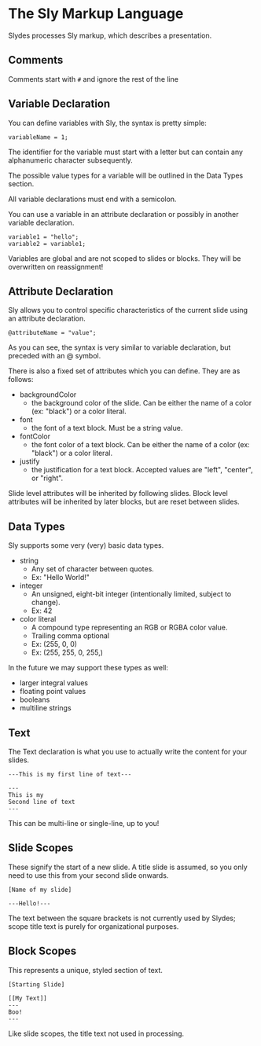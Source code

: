 # The Sly Markup Language

Slydes processes Sly markup, which describes a presentation.

## Comments

Comments start with `#` and ignore the rest of the line

## Variable Declaration

You can define variables with Sly, the syntax is pretty simple:

```
variableName = 1;
```

The identifier for the variable must start with a letter but can contain any alphanumeric character subsequently.

The possible value types for a variable will be outlined in the Data Types section.

All variable declarations must end with a semicolon.

You can use a variable in an attribute declaration or possibly in another variable declaration.

```
variable1 = "hello";
variable2 = variable1;
```

Variables are global and are not scoped to slides or blocks. They will be overwritten on reassignment!

## Attribute Declaration

Sly allows you to control specific characteristics of the current slide using an attribute declaration.

```
@attributeName = "value";
```

As you can see, the syntax is very similar to variable declaration, but preceded with an @ symbol.

There is also a fixed set of attributes which you can define. They are as follows:

- backgroundColor
    - the background color of the slide. Can be either the name of a color (ex: "black") or a color literal.
- font
    - the font of a text block. Must be a string value.
- fontColor
    - the font color of a text block. Can be either the name of a color (ex: "black") or a color literal.
- justify
    - the justification for a text block. Accepted values are "left", "center", or "right".
    
Slide level attributes will be inherited by following slides. Block level attributes will be inherited by later blocks, but are reset between slides.

## Data Types

Sly supports some very (very) basic data types.

- string
    - Any set of character between quotes.
    - Ex: "Hello World!"
- integer
    - An unsigned, eight-bit integer (intentionally limited, subject to change).
    - Ex: 42
- color literal
    - A compound type representing an RGB or RGBA color value.
    - Trailing comma optional 
    - Ex: (255, 0, 0)
    - Ex: (255, 255, 0, 255,)
    
In the future we may support these types as well:

- larger integral values
- floating point values
- booleans
- multiline strings

## Text

The Text declaration is what you use to actually write the content for your slides.

```
---This is my first line of text---

---
This is my
Second line of text
---
```

This can be multi-line or single-line, up to you!

## Slide Scopes

These signify the start of a new slide. A title slide is assumed, so you only need to use this from your second slide onwards.

```
[Name of my slide]

---Hello!---
```

The text between the square brackets is not currently used by Slydes; scope title text is purely for organizational purposes.

## Block Scopes

This represents a unique, styled section of text.

```
[Starting Slide]

[[My Text]]
---
Boo!
---
```

Like slide scopes, the title text not used in processing.
